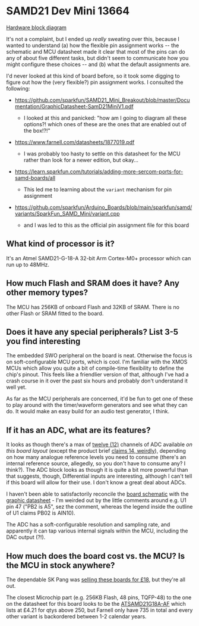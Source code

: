# SAMD21 Dev Mini 13664

[Hardware block diagram](./sparkfun%20dev%20mini%20breakout.drawio.pdf)

It's not a complaint, but I ended up *really* sweating over this, because I wanted to understand (a) how the flexible pin assignment works -- the schematic and MCU datasheet made it clear that most of the pins can do any of about five different tasks, but didn't seem to communicate how you might configure these choices -- and (b) what the default assignments are. 

I'd never looked at this kind of board before, so it took some digging to figure out how the (very flexible?) pin assignment works. I consulted the following: 

* https://github.com/sparkfun/SAMD21_Mini_Breakout/blob/master/Documentation/GraphicDatasheet-SamD21MiniV1.pdf

  * I looked at this and panicked: "how am I going to diagram all these options?! which ones of these are the ones that are enabled out of the box!?!"

* https://www.farnell.com/datasheets/1877019.pdf  

  * I was probably too hasty to settle on this datasheet for the MCU rather than look for a newer edition, but okay...

* https://learn.sparkfun.com/tutorials/adding-more-sercom-ports-for-samd-boards/all

  * This led me to learning about the `variant` mechanism for pin assignment
   
* https://github.com/sparkfun/Arduino_Boards/blob/main/sparkfun/samd/variants/SparkFun_SAMD_Mini/variant.cpp 

  * and I was led to this as the official pin assignment file for this board

## What kind of processor is it? 

It's an Atmel SAMD21-G-18-A 32-bit Arm Cortex-M0+ processor which can run up to 48MHz.

## How much Flash and SRAM does it have? Any other memory types? 

The MCU has 256KB of onboard Flash and 32KB of SRAM. There is no other Flash or SRAM fitted to the board.

## Does it have any special peripherals? List 3-5 you find interesting

The embedded SWO peripheral on the board is neat. Otherwise the focus is on soft-configurable MCU ports, which is cool. I'm familiar with the XMOS MCUs which allow you quite a bit of compile-time flexibility to define the chip's pinout. This feels like a friendlier version of that, although I've had a crash course in it over the past six hours and probably don't understand it well yet.

As far as the MCU peripherals are concerned, it'd be fun to get one of these to play around with the timer/waveform generators and see what they can do. It would make an easy build for an audio test generator, I think.

## If it has an ADC, what are its features? 

It looks as though there's a max of [twelve (12)](https://github.com/sparkfun/SAMD21_Mini_Breakout/blob/master/Documentation/GraphicDatasheet-SamD21MiniV1.pdf) channels of ADC available *on this board layout* (except the product brief [claims 14, weirdly](https://www.sparkfun.com/products/13664#features-tab)), depending on how many analogue reference levels you need to consume (there's an internal reference source, allegedly, so you don't have to consume any? I think?). The ADC block looks as though it is quite a bit more powerful than that suggests, though, Differential inputs are interesting, although I can't tell if this board will allow for their use. I don't know a great deal about ADCs.

I haven't been able to satisfactorily reconcile the [board schematic](https://cdn.sparkfun.com/datasheets/Dev/Arduino/Boards/sparkfun-samd21-mini-breakout-v10.pdf?_gl=1*1uojpc3*_ga*MjA5OTIxNjY1LjE2OTY2MjMzNDg.*_ga_T369JS7J9N*MTY5NjY5NjIwNi41LjEuMTY5NjY5Njk3OS42MC4wLjA.) with the [graphic datasheet](https://github.com/sparkfun/SAMD21_Mini_Breakout/blob/master/Documentation/GraphicDatasheet-SamD21MiniV1.pdf) - I'm weirded out by the little comments around e.g. U1 pin 47 ("PB2 is A5", sez the comment, whereas the legend inside the outline of U1 claims PB02 is AIN10).

The ADC has a soft-configurable resolution and sampling rate, and apparently it can tap various internal signals within the MCU, including the DAC output (?!).

## How much does the board cost vs. the MCU? Is the MCU in stock anywhere? 

The dependable SK Pang was [selling these boards for £18](https://www.skpang.co.uk/products/sparkfun-samd21-mini-breakout), but they're all out.

The closest Microchip part (e.g. 256KB Flash, 48 pins, TQFP-48) to the one on the datasheet for this board looks to be the [ATSAMD21G18A-AF](https://uk.farnell.com/microchip/atsamd21g18a-af/mcu-32bit-cortex-m0-48mhz-tqfp/dp/2460543) which lists at £4.21 for qtys above 250, but Farnell only have 735 in total and every other variant is backordered between 1-2 calendar years.
